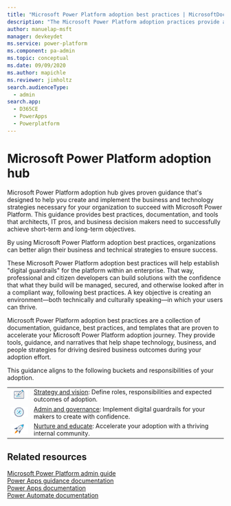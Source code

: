 ```yaml
---
title: "Microsoft Power Platform adoption best practices | MicrosoftDocs"
description: "The Microsoft Power Platform adoption practices provide admin and governance, nurture, strategy, and vision best practices."
author: manuelap-msft
manager: devkeydet
ms.service: power-platform
ms.component: pa-admin
ms.topic: conceptual
ms.date: 09/09/2020
ms.author: mapichle
ms.reviewer: jimholtz
search.audienceType: 
  - admin
search.app: 
  - D365CE
  - PowerApps
  - Powerplatform
---
```

# Microsoft Power Platform adoption hub

Microsoft Power Platform adoption hub gives proven guidance that's designed to help you create and implement the business and technology strategies necessary for your organization to succeed with Microsoft Power Platform. This guidance provides best practices, documentation, and tools that architects, IT pros, and business decision makers need to successfully achieve short-term and long-term objectives.

By using Microsoft Power Platform adoption best practices, organizations can better align their business and technical strategies to ensure success.

These Microsoft Power Platform adoption best practices will help establish "digital guardrails" for the platform within an enterprise. That way, professional and citizen developers can build solutions with the confidence that what they build will be managed, secured, and otherwise looked after in a compliant way, following best practices. A key objective is creating an environment—both technically and culturally speaking—in which your users can thrive.

Microsoft Power Platform adoption best practices are a collection of documentation, guidance, best practices, and templates that are proven to accelerate your Microsoft Power Platform adoption journey. They provide tools, guidance, and narratives that help shape technology, business, and people strategies for driving desired business outcomes during your adoption effort.

This guidance aligns to the following buckets and responsibilities of your adoption.

| | |
|--|--|
| ![Strategy icon](media/i_digital-art.png "Strategy icon") | [Strategy and vision](strategy-best-practices.md): Define roles, responsibilities and expected outcomes of adoption. |
![Admin and governance icon](media/i_config-tools.png "Admin and governance icon") | [Admin and governance](admin-best-practices.md): Implement digital guardrails for your makers to create with confidence. |
![Nurture and educate icon](media/i_get-started.png "Nurture and educate icon")       |  [Nurture and educate](nurture-best-practices.md): Accelerate your adoption with a thriving internal community. |


## Related resources

[Microsoft Power Platform admin guide](/power-platform/admin/admin-documentation)<Br>
[Power Apps guidance documentation](https://docs.microsoft.com/powerapps/guidance/)<Br>
[Power Apps documentation](https://docs.microsoft.com/powerapps)<Br>
[Power Automate documentation](https://docs.microsoft.com/power-automate)<Br>
